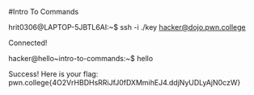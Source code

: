 #Intro To Commands




hrit0306@LAPTOP-5JBTL6AI:~$ ssh -i ./key hacker@dojo.pwn.college

Connected!

hacker@hello~intro-to-commands:~$ hello

Success! Here is your flag:
pwn.college{4O2VrHBDHsRRiJfJ0fDXMmihEJ4.ddjNyUDLyAjN0czW}



